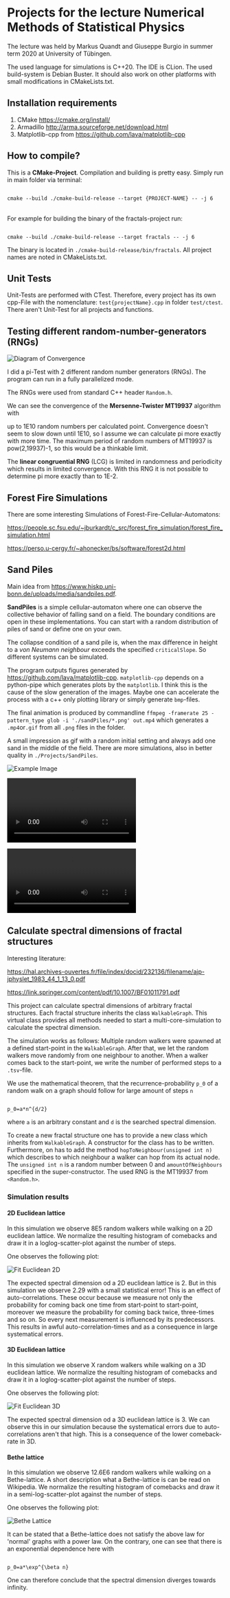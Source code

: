 # Projects for the lecture Numerical Methods of Statistical Physics

The lecture was held by Markus Quandt and Giuseppe Burgio in summer term 2020 at University of Tübingen.

The used language for simulations is C++20. The IDE is CLion.
The used build-system is Debian Buster.
It should also work on other platforms with small modifications in CMakeLists.txt.

## Installation requirements

1. CMake https://cmake.org/install/
2. Armadillo http://arma.sourceforge.net/download.html
3. Matplotlib-cpp from https://github.com/lava/matplotlib-cpp

## How to compile?
This is a **CMake-Project**. Compilation and building is pretty easy. Simply run in main folder via terminal:

<code>
cmake --build ./cmake-build-release --target {PROJECT-NAME} -- -j 6
</code>

<br>For example for building the binary of the fractals-project run:

<code>
cmake --build ./cmake-build-release --target fractals -- -j 6
</code>

The binary is located in `./cmake-build-release/bin/fractals`.
All project names are noted in CMakeLists.txt.

## Unit Tests

Unit-Tests are performed with CTest. Therefore, every project has its own cpp-File with the
nomenclature: `test{projectName}.cpp` in folder `test/ctest`.
There aren't Unit-Test for all projects and functions.

## Testing different random-number-generators (RNGs)

![Diagram of Convergence](./Projects/RngTests/Genauigkeit_vs_n_1E10.png)

I did a pi-Test with 2 different random number generators (RNGs). The program can run in a fully parallelized mode.

The RNGs were used from standard C++ header `Random.h`.

We can see the convergence of the **Mersenne-Twister MT19937** algorithm with



up to 1E10 random numbers per calculated point. Convergence doesn't seem to slow down until 1E10, so I assume we can
calculate pi more exactly with more time. The maximum period of random numbers of MT19937 is pow(2,19937)-1, so this
would be a thinkable limit.

The **linear congruential RNG** (LCG) is limited in randomness and periodicity which results in limited convergence. With
this RNG it is not possible to determine pi more exactly than to 1E-2.

## Forest Fire Simulations
There are some interesting Simulations of Forest-Fire-Cellular-Automatons:

https://people.sc.fsu.edu/~jburkardt/c_src/forest_fire_simulation/forest_fire_simulation.html

https://perso.u-cergy.fr/~ahonecker/bs/software/forest2d.html

## Sand Piles

Main idea from https://www.hiskp.uni-bonn.de/uploads/media/sandpiles.pdf.

**SandPiles** is a simple cellular-automaton where one can observe the collective behavior of falling sand on a field. The
boundary conditions are open in these implementations. You can start with a random distribution of piles of sand or
define one on your own.

The collapse condition of a sand pile is, when the max difference in height to a *von Neumann neighbour* exceeds the
specified `criticalSlope`. So different systems can be simulated.

The program outputs figures generated by https://github.com/lava/matplotlib-cpp.
`matplotlib-cpp` depends on a python-pipe which generates plots by the `matplotlib`. I think this is the cause of the
slow generation of the images. Maybe one can accelerate the process with a c++ only plotting library or simply
generate `bmp`-files.

The final animation is produced by commandline `ffmpeg -framerate 25 -pattern_type glob -i './sandPiles/*.png' out.mp4` which
generates a `.mp4`or`.gif` from all `.png` files in the folder.

A small impression as gif with a random initial setting and always add one sand in the middle of the field.
There are more simulations, also in better quality in `./Projects/SandPiles`.

![Example Image](./Projects/SandPiles/Renderings/ImageTopDown.png)

![a SandGlass with a contour-plot-animation](./Projects/SandPiles/Renderings/TopDown.mp4)

![a SandGlass as 3D animation](./Projects/SandPiles/Renderings/SandGlass.mp4)

## Calculate spectral dimensions of fractal structures
Interesting literature:

https://hal.archives-ouvertes.fr/file/index/docid/232136/filename/ajp-jphyslet_1983_44_1_13_0.pdf

https://link.springer.com/content/pdf/10.1007/BF01011791.pdf

This project can calculate spectral dimensions of arbitrary fractal structures.
Each fractal structure inherits the class `WalkableGraph`.
This virtual class provides all methods needed to start a multi-core-simulation to calculate the spectral dimension.

The simulation works as follows: Multiple random walkers were spawned at a defined start-point in the `WalkableGraph`.
After that, we let the random walkers move randomly from one neighbour to another.
When a walker comes back to the start-point, we write the number of performed steps to a `.tsv`-file.

We use the mathematical theorem, that  the recurrence-probability `p_0` of a random walk on a graph should follow
for large amount of steps `n`

<code>
p_0=a*n^{d/2}
</code>

where `a` is an arbitrary constant and `d` is the searched spectral dimension.

To create a new fractal structure one has to provide a new class which inherits from `WalkableGraph`.
A constructor for the class has to be written. Furthermore, on has to add the method `hopToNeighbour(unsigned int n)`
which describes to which neighbour a walker can hop from its actual node.
The `unsigned int n` is a random number between 0 and `amountOfNeighbours` specified in the super-constructor.
The used RNG is the MT19937 from `<Random.h>`.

### Simulation results
#### 2D Euclidean lattice
In this simulation we observe 8E5 random walkers while walking on a 2D euclidean lattice.
We normalize the resulting histogram of comebacks and draw it in a loglog-scatter-plot against the number of steps.

One observes the following plot:

![Fit Euclidean 2D](./Projects/Fractals/SimulationResults/Euclidean2D.png)

The expected spectral dimension od a 2D euclidean lattice is 2. But in this simulation we observe 2.29 with a small
statistical error! This is an effect of auto-correlations. These occur because we measure not only the probability
for coming back one time from start-point to start-point, moreover we measure the probability for coming back twice,
three-times and so on. So every next measurement is influenced by its predecessors. This results in awful
auto-correlation-times and as a consequence in large systematical errors.

#### 3D Euclidean lattice
In this simulation we observe X random walkers while walking on a 3D euclidean lattice.
We normalize the resulting histogram of comebacks and draw it in a loglog-scatter-plot against the number of steps.

One observes the following plot:

![Fit Euclidean 3D](./Projects/Fractals/SimulationResults/Euclidean3D.png)

The expected spectral dimension od a 3D euclidean lattice is 3. We can observe this in our simulation because the
systematical errors due to auto-correlations aren't that high. This is a consequence of the lower comeback-rate in 3D.

#### Bethe lattice
In this simulation we observe 12.6E6 random walkers while walking on a Bethe-lattice.
A short description what a Bethe-lattice is can be read on Wikipedia.
We normalize the resulting histogram of comebacks and draw it in a semi-log-scatter-plot against the number of steps.

One observes the following plot:

![Bethe Lattice](./Projects/Fractals/SimulationResults/BetheLattice.png)

It can be stated that a Bethe-lattice does not satisfy the above law for 'normal' graphs with a power law.
On the contrary, one can see that there is an exponential dependence here with

<code>
p_0=a*\exp^{\beta n}
</code>

One can therefore conclude that the spectral dimension diverges towards infinity.